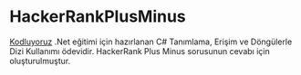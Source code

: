 # HackerRankPlusMinus
[Kodluyoruz](https://app.patika.dev/) .Net eğitimi için hazırlanan C# Tanımlama, Erişim ve Döngülerle Dizi Kullanımı ödevidir. HackerRank Plus Minus sorusunun cevabı için oluşturulmuştur.
